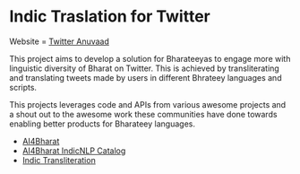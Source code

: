 # Indic Traslation for Twitter

Website = [Twitter Anuvaad](https://twitteranuvaad.herokuapp.com/)

This project aims to develop a solution for Bharateeyas to engage more with linguistic diversity of Bharat on Twitter. This is achieved by transliterating and translating tweets made by users in different Bhrateey languages and scripts. 

This projects leverages code and APIs from various awesome projects and a shout out to the awesome work these communities have done towards enabling better products for Bharateey languages.

- [AI4Bharat](https://ai4bharat.org/)
- [AI4Bharat IndicNLP Catalog](https://github.com/AI4Bharat/indicnlp_catalog)
- [Indic Transliteration](https://github.com/indic-transliteration/indic_transliteration_py)

